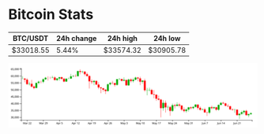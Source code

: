 # Bitcoin Stats

BTC/USDT|24h change|24h high|24h low|
|---|---|---|---|
|$33018.55|5.44%|$33574.32|$30905.78|

<img src="./chart.svg">
